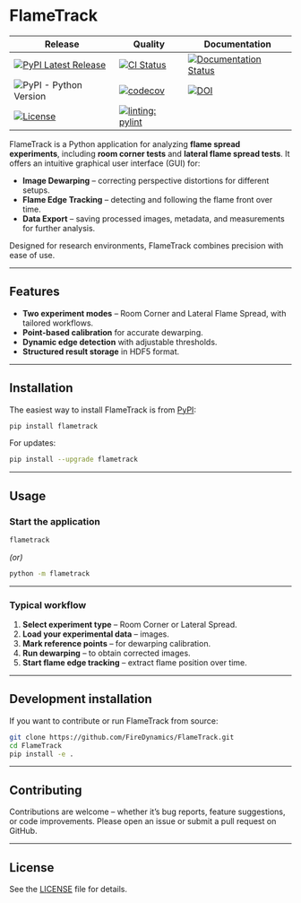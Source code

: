 # FlameTrack

| **Release** | **Quality** | **Documentation** |
|-------------|-------------|-------------------|
| [![PyPI Latest Release](https://img.shields.io/badge/PyPI-Version-blue)](https://pypi.org/project/FlameTrack/) | [![CI Status](https://img.shields.io/badge/Build-Passing-green)](https://github.com/FireDynamics/FlameTrack/actions) | [![Documentation Status](https://readthedocs.org/projects/flametrack/badge/?version=latest)](http://flametrack.readthedocs.io/?badge=latest) |
| ![PyPI - Python Version](https://img.shields.io/pypi/pyversions/flametrack) | [![codecov](https://codecov.io/gh/FireDynamics/FlameTrack/branch/main/graph/badge.svg)](https://codecov.io/gh/FireDynamics/FlameTrack) | [![DOI](https://zenodo.org/badge/DOI/10.5281/zenodo.14633209.svg)](https://doi.org/10.5281/zenodo.14633209) |
| [![License](https://img.shields.io/badge/License-Apache_2.0-green)](https://github.com/FireDynamics/FlameTrack/blob/main/LICENSE) | [![linting: pylint](https://img.shields.io/badge/linting-pylint-yellowgreen)](https://github.com/pylint-dev/pylint) | |


FlameTrack is a Python application for analyzing **flame spread experiments**, including **room corner tests** and **lateral flame spread tests**.
It offers an intuitive graphical user interface (GUI) for:

- **Image Dewarping** – correcting perspective distortions for different setups.
- **Flame Edge Tracking** – detecting and following the flame front over time.
- **Data Export** – saving processed images, metadata, and measurements for further analysis.

Designed for research environments, FlameTrack combines precision with ease of use.

---

## Features

- **Two experiment modes** – Room Corner and Lateral Flame Spread, with tailored workflows.
- **Point-based calibration** for accurate dewarping.
- **Dynamic edge detection** with adjustable thresholds.
- **Structured result storage** in HDF5 format.

---

## Installation

The easiest way to install FlameTrack is from [PyPI](https://pypi.org/project/flametrack/):

```bash
pip install flametrack
```

For updates:
```bash
pip install --upgrade flametrack
```

---

## Usage

### Start the application
```bash
flametrack
```
*(or)*
```bash
python -m flametrack
```

---

### Typical workflow
1. **Select experiment type** – Room Corner or Lateral Spread.
2. **Load your experimental data** – images.
3. **Mark reference points** – for dewarping calibration.
4. **Run dewarping** – to obtain corrected images.
5. **Start flame edge tracking** – extract flame position over time.

---

## Development installation

If you want to contribute or run FlameTrack from source:

```bash
git clone https://github.com/FireDynamics/FlameTrack.git
cd FlameTrack
pip install -e .
```

---

## Contributing

Contributions are welcome – whether it’s bug reports, feature suggestions, or code improvements.
Please open an issue or submit a pull request on GitHub.

---

## License

See the [LICENSE](LICENSE) file for details.
